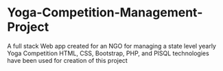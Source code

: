 # Yoga-Competition-Management-Project
A full stack Web app created for an NGO for managing a state level yearly Yoga Competition
HTML, CSS, Bootstrap, PHP, and PlSQL technologies have been used for creation of this project

